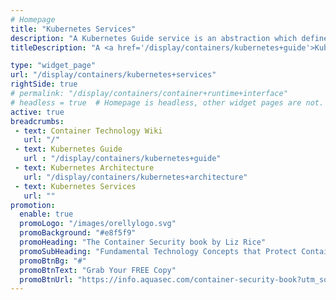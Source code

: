 ```yaml
---
# Homepage
title: "Kubernetes Services"
description: "A Kubernetes Guide service is an abstraction which defines a logical set of Pods and a policy by which to access them - sometimes called a micro-service. The set of Pods targeted by a service is usually determined by a Label Selector. This page gathers resources about the Kubernetes service types and how to create and work with them."
titleDescription: "A <a href='/display/containers/kubernetes+guide'>Kubernetes Guide</a> service is an abstraction which defines a logical set of <a href='/display/containers/kubernetes+pods'>Pods</a> and a policy by which to access them - sometimes called a <a href='/display/containers/kubernetes+and+microservices'>micro-service</a>. The set of Pods targeted by a <a href='/display/containers/kubernetes+as+a+service'>service </a> is usually determined by a Label Selector. This page gathers resources about the <a href='https://blog.aquasec.com/managing-kubernetes-secrets'  target='_blank'>Kubernetes </a> service types and how to create and work with them." 

type: "widget_page"
url: "/display/containers/kubernetes+services" 
rightSide: true 
# permalink: "/display/containers/container+runtime+interface"
# headless = true  # Homepage is headless, other widget pages are not.
active: true
breadcrumbs:
 - text: Container Technology Wiki
   url: "/"
 - text: Kubernetes Guide
   url : "/display/containers/kubernetes+guide"
 - text: Kubernetes Architecture
   url: "/display/containers/kubernetes+architecture"
 - text: Kubernetes Services
   url: ""
promotion:
  enable: true
  promoLogo: "/images/orellylogo.svg"
  promoBackground: "#e8f5f9"
  promoHeading: "The Container Security book by Liz Rice"
  promoSubHeading: "Fundamental Technology Concepts that Protect Containerized Applications"
  promoBtnBg: "#"
  promoBtnText: "Grab Your FREE Copy"
  promoBtnUrl: "https://info.aquasec.com/container-security-book?utm_source=wiki"
---
```



